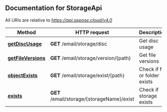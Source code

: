 
## Documentation for StorageApi

All URIs are relative to *https://api.aspose.cloud/v4.0*

Method | HTTP request | Description
------ | ------------ | -----------
 [**getDiscUsage**](StorageApi.md#getDiscUsage) | **GET** /email/storage/disc | Get disc usage
 [**getFileVersions**](StorageApi.md#getFileVersions) | **GET** /email/storage/version/{path} | Get file versions
 [**objectExists**](StorageApi.md#objectExists) | **GET** /email/storage/exist/{path} | Check if file or folder exists
 [**exists**](StorageApi.md#exists) | **GET** /email/storage/{storageName}/exist | Check if storage exists



